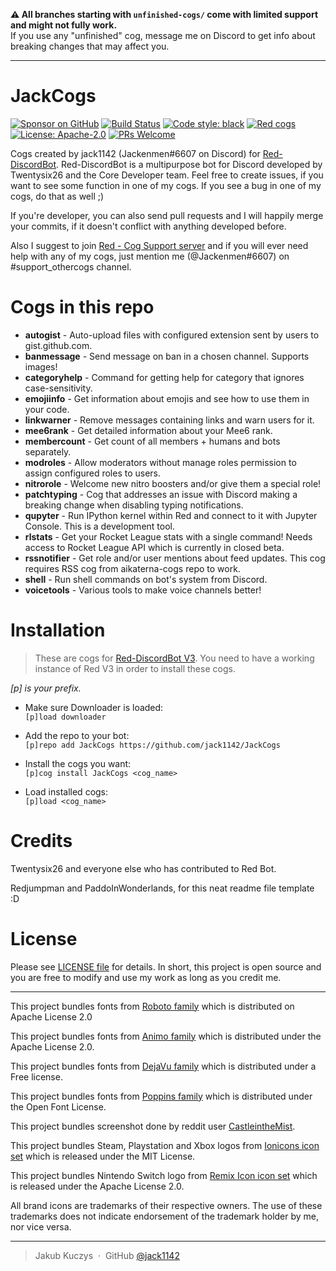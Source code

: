 **⚠️ All branches starting with `unfinished-cogs/` come with limited support and might not fully work.**<br>
If you use any "unfinished" cog, message me on Discord to get info about breaking changes that may affect you.

---

# JackCogs

[![Sponsor on GitHub](https://img.shields.io/github/sponsors/jack1142?logo=github)](https://github.com/sponsors/jack1142)
[![Build Status](https://travis-ci.com/jack1142/JackCogs.svg?branch=wip/cleaning-code-v3)](https://travis-ci.com/jack1142/JackCogs/branches)
[![Code style: black](https://github.com/jack1142/JackCogs/workflows/black/badge.svg)](https://github.com/ambv/black)
[![Red cogs](https://img.shields.io/badge/Red--DiscordBot-cogs-red.svg)](https://github.com/Cog-Creators/Red-DiscordBot/tree/V3/develop)
[![License: Apache-2.0](https://img.shields.io/badge/License-Apache--2.0-blue.svg)](https://opensource.org/licenses/Apache-2.0)
[![PRs Welcome](https://img.shields.io/badge/PRs-welcome-brightgreen.svg)](http://makeapullrequest.com)

Cogs created by jack1142 (Jackenmen#6607 on Discord) for [Red-DiscordBot](https://github.com/Cog-Creators/Red-DiscordBot). Red-DiscordBot is a multipurpose bot for Discord developed by Twentysix26 and the Core Developer team. Feel free to create issues, if you want to see some function in one of my cogs. If you see a bug in one of my cogs, do that as well ;)

If you're developer, you can also send pull requests and I will happily merge your commits, if it doesn't conflict with anything developed before.

Also I suggest to join [Red - Cog Support server](https://discord.gg/GET4DVk) and if you will ever need help with any of my cogs, just mention me (@Jackenmen#6607) on #support_othercogs channel.

# Cogs in this repo

* **autogist** - Auto-upload files with configured extension sent by users to gist.github.com.
* **banmessage** - Send message on ban in a chosen channel. Supports images!
* **categoryhelp** - Command for getting help for category that ignores case-sensitivity.
* **emojiinfo** - Get information about emojis and see how to use them in your code.
* **linkwarner** - Remove messages containing links and warn users for it.
* **mee6rank** - Get detailed information about your Mee6 rank.
* **membercount** - Get count of all members + humans and bots separately.
* **modroles** - Allow moderators without manage roles permission to assign configured roles to users.
* **nitrorole** - Welcome new nitro boosters and/or give them a special role!
* **patchtyping** - Cog that addresses an issue with Discord making a breaking change when disabling typing notifications.
* **qupyter** - Run IPython kernel within Red and connect to it with Jupyter Console. This is a development tool.
* **rlstats** - Get your Rocket League stats with a single command! Needs access to Rocket League API which is currently in closed beta.
* **rssnotifier** - Get role and/or user mentions about feed updates. This cog requires RSS cog from aikaterna-cogs repo to work.
* **shell** - Run shell commands on bot's system from Discord.
* **voicetools** - Various tools to make voice channels better!

# Installation

> These are cogs for [Red-DiscordBot V3](https://github.com/Cog-Creators/Red-DiscordBot/tree/V3/develop).
You need to have a working instance of Red V3 in order to install these cogs.

*[p] is your prefix.*

* Make sure Downloader is loaded:<br>
  `[p]load downloader`

* Add the repo to your bot:<br>
  `[p]repo add JackCogs https://github.com/jack1142/JackCogs`

* Install the cogs you want:<br>
  `[p]cog install JackCogs <cog_name>`

* Load installed cogs:<br>
  ``[p]load <cog_name>``

# Credits

Twentysix26 and everyone else who has contributed to Red Bot.

Redjumpman and PaddoInWonderlands, for this neat readme file template :D

# License

Please see [LICENSE file](LICENSE) for details. In short, this project is open source and you are free to modify and use my work as long as you credit me.

---

This project bundles fonts from [Roboto family](https://fonts.google.com/specimen/Roboto) which is distributed on Apache License 2.0

This project bundles fonts from [Animo family](https://fonts.google.com/specimen/Arimo) which is distributed under the Apache License 2.0.

This project bundles fonts from [DejaVu family](https://github.com/dejavu-fonts/dejavu-fonts) which is distributed under a Free license.

This project bundles fonts from [Poppins family](https://fonts.google.com/specimen/Poppins) which is distributed under the Open Font License.

This project bundles screenshot done by reddit user [CastleintheMist](https://www.reddit.com/user/CastleintheMist/).

This project bundles Steam, Playstation and Xbox logos from [Ionicons icon set](https://ionicons.com/) which is released under the MIT License.

This project bundles Nintendo Switch logo from [Remix Icon icon set](https://remixicon.com/) which is released under the Apache License 2.0.

All brand icons are trademarks of their respective owners. The use of these trademarks does not indicate endorsement of the trademark holder by me, nor vice versa.

---

> Jakub Kuczys &nbsp;&middot;&nbsp;
> GitHub [@jack1142](https://github.com/jack1142)
